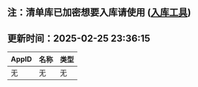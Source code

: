 ## 注：清单库已加密想要入库请使用 ([入库工具](https://github.com/BlankTMing/ManifestAutoUpdate/releases))

## 更新时间：2025-02-25 23:36:15
| AppID | 名称 | 类型  |
| :-------------------- | :----------------------------- | :----------- |
| 无 | 无 | 无 |
